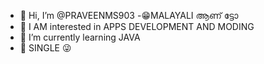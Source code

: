 - 👋 Hi, I’m @PRAVEENMS903
-😁MALAYALI ആണ് ട്ടോ
- 👀 I AM interested in APPS DEVELOPMENT AND MODING
- 🌱 I’m currently learning JAVA
- 🙈 SINGLE 😜

<!---
PRAVEENMS903/PRAVEENMS903 is a ✨ special ✨ repository because its `README.md` (this file) appears on your GitHub profile.
You can click the Preview link to take a look at your changes.
--->

